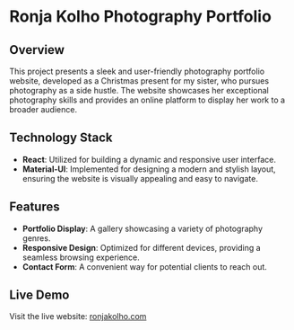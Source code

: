 # Ronja Kolho Photography Portfolio

## Overview

This project presents a sleek and user-friendly photography portfolio website, developed as a Christmas present for my sister, who pursues photography as a side hustle. The website showcases her exceptional photography skills and provides an online platform to display her work to a broader audience.

## Technology Stack

- **React**: Utilized for building a dynamic and responsive user interface.
- **Material-UI**: Implemented for designing a modern and stylish layout, ensuring the website is visually appealing and easy to navigate.

## Features

- **Portfolio Display**: A gallery showcasing a variety of photography genres.
- **Responsive Design**: Optimized for different devices, providing a seamless browsing experience.
- **Contact Form**: A convenient way for potential clients to reach out.

## Live Demo

Visit the live website: [ronjakolho.com](https://ronjakolho.com)

